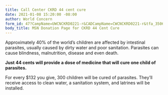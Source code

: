 ```yaml
---
title: Call Center CKRD 44 cent cure
date: 2021-01-08 15:20:00 -08:00
author: World Concern
form_id: 47?CampName=UWCNCKRD0221-r&CADCampName=CWCNCKRD0221-r&tfa_3506=Canada&tfa_1244=44cent
body_title: MSN Donation Page for CKRD 44 Cent Cure
---
```


Approximately 40% of the world’s children are affected by intestinal parasites, usually caused by dirty water and poor sanitation. Parasites can cause blindness, malnutrition, disease and even death.

**Just 44 cents will provide a dose of medicine that will cure one child of parasites.** 

For every $132 you give, 300 children will be cured of parasites. They’ll receive access to clean water, a sanitation system, and latrines will be installed.
